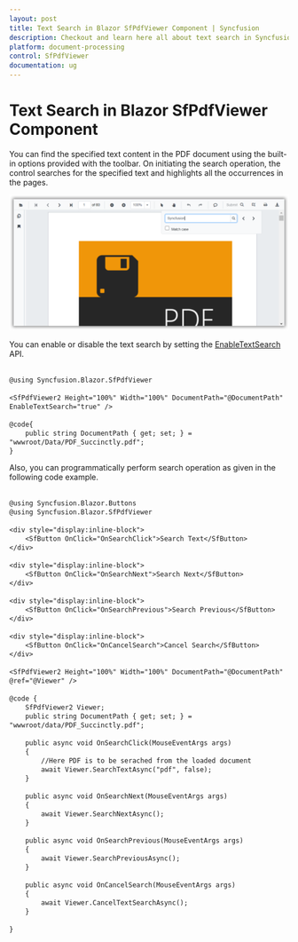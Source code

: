 ```yaml
---
layout: post
title: Text Search in Blazor SfPdfViewer Component | Syncfusion
description: Checkout and learn here all about text search in Syncfusion Blazor SfPdfViewer component and much more.
platform: document-processing
control: SfPdfViewer
documentation: ug
---
```


# Text Search in Blazor SfPdfViewer Component

You can find the specified text content in the PDF document using the built-in options provided with the toolbar. On initiating the search operation, the control searches for the specified text and highlights all the occurrences in the pages.

![Text Search in Blazor SfPdfViewer](../blazor-classic/images/blazor-pdfviewer-text-search.png)

You can enable or disable the text search by setting the [EnableTextSearch](https://help.syncfusion.com/cr/blazor/Syncfusion.Blazor.SfPdfViewer.PdfViewerBase.html#Syncfusion_Blazor_SfPdfViewer_PdfViewerBase_EnableTextSearch) API.

```cshtml

@using Syncfusion.Blazor.SfPdfViewer

<SfPdfViewer2 Height="100%" Width="100%" DocumentPath="@DocumentPath" EnableTextSearch="true" />

@code{
    public string DocumentPath { get; set; } = "wwwroot/Data/PDF_Succinctly.pdf";
}

```

Also, you can programmatically perform search operation as given in the following code example.

```cshtml

@using Syncfusion.Blazor.Buttons
@using Syncfusion.Blazor.SfPdfViewer

<div style="display:inline-block">
    <SfButton OnClick="OnSearchClick">Search Text</SfButton>
</div>

<div style="display:inline-block">
    <SfButton OnClick="OnSearchNext">Search Next</SfButton>
</div>

<div style="display:inline-block">
    <SfButton OnClick="OnSearchPrevious">Search Previous</SfButton>
</div>

<div style="display:inline-block">
    <SfButton OnClick="OnCancelSearch">Cancel Search</SfButton>
</div>

<SfPdfViewer2 Height="100%" Width="100%" DocumentPath="@DocumentPath" @ref="@Viewer" />

@code {
    SfPdfViewer2 Viewer;
    public string DocumentPath { get; set; } = "wwwroot/data/PDF_Succinctly.pdf";

    public async void OnSearchClick(MouseEventArgs args)
    {
        //Here PDF is to be serached from the loaded document
        await Viewer.SearchTextAsync("pdf", false);
    }

    public async void OnSearchNext(MouseEventArgs args)
    {
        await Viewer.SearchNextAsync();
    }

    public async void OnSearchPrevious(MouseEventArgs args)
    {
        await Viewer.SearchPreviousAsync();
    }

    public async void OnCancelSearch(MouseEventArgs args)
    {
        await Viewer.CancelTextSearchAsync();
    }

}

```